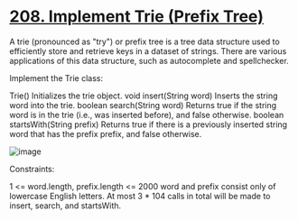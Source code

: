 # [208. Implement Trie (Prefix Tree)](https://leetcode.com/problems/implement-trie-prefix-tree/description/)

A trie (pronounced as "try") or prefix tree is a tree data structure used to efficiently store and retrieve keys in a dataset of strings. There are various applications of this data structure, such as autocomplete and spellchecker.

Implement the Trie class:

Trie() Initializes the trie object.
void insert(String word) Inserts the string word into the trie.
boolean search(String word) Returns true if the string word is in the trie (i.e., was inserted before), and false otherwise.
boolean startsWith(String prefix) Returns true if there is a previously inserted string word that has the prefix prefix, and false otherwise.

![image](https://github.com/Trilochna/NeetCode150/assets/97858274/487fee1a-c93b-46d4-9fd5-8c5d3b87d2fe)


Constraints:

1 <= word.length, prefix.length <= 2000
word and prefix consist only of lowercase English letters.
At most 3 * 104 calls in total will be made to insert, search, and startsWith.
